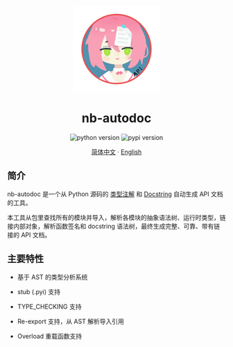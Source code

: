 <div align="center">

<img src="https://raw.githubusercontent.com/nonebot/nb-autodoc/main/logo/logo.png" width=200, height=200 alt="nb-autodoc"></img>

# nb-autodoc

![python version](https://img.shields.io/badge/python-3.8+-%233eca5d)
![pypi version](https://img.shields.io/pypi/v/nb-autodoc)

[简体中文](https://raw.githubusercontent.com/nonebot/nb-autodoc/main/README.md)
·
[English](https://raw.githubusercontent.com/nonebot/nb-autodoc/main/README_en.md)

</div>

## 简介

nb-autodoc 是一个从 Python 源码的 [类型注解](https://docs.python.org/3/library/typing.html) 和 [Docstring](https://peps.python.org/pep-0257/) 自动生成 API 文档的工具。

本工具从包里查找所有的模块并导入，解析各模块的抽象语法树、运行时类型，链接内部对象，解析函数签名和 docstring 语法树，最终生成完整、可靠、带有链接的 API 文档。

## 主要特性

- 基于 AST 的类型分析系统

- stub (.pyi) 支持

- TYPE_CHECKING 支持

- Re-export 支持，从 AST 解析导入引用

- Overload 重载函数支持
